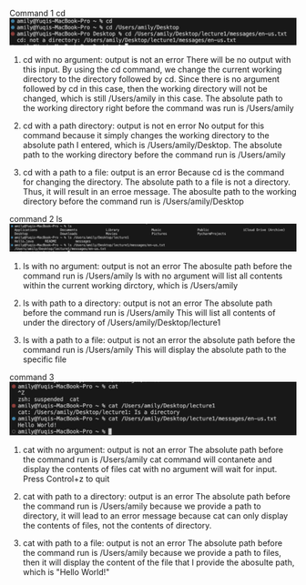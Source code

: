 Command 1 cd
![Image](cd.png)
1. cd with no argument: output is not an error
There will be no output with this input. By using the cd command, we change the current working directory to the directory followed by cd.
Since there is no argument followed by cd in this case, then the working directory will not be changed, which is still /Users/amily in this case. 
The absolute path to the working directory right before the command was run is /Users/amily

2. cd with a path directory: output is not en error
No output for this command because it simply changes the working directory to the absolute path I entered, which is /Users/amily/Desktop.
The absolute path to the working directory before the command run is /Users/amily

3. cd with a path to a file: output is an error
Because cd is the command for changing the directory. The absolute path to a file is not a directory. Thus, it will result in an erroe message.
The abosulte path to the working directory before the command run is /Users/amily/Desktop

command 2 ls
![Image](ls.png)
1. ls with no argument: output is not an error
The abosulte path before the command run is /Users/amily
ls with no argument will list all contents within the current working dirctory, which is /Users/amily

2. ls with path to a directory: output is not an error
The absolute path before the command run is /Users/amily
This will list all contents of under the directory of /Users/amily/Desktop/lecture1

3. ls with a path to a file: output is not an error
the absolute path before the command run is /Users/amily
This will display the absolute path to the specific file

command 3
![Image](cat.png)
1. cat with no argument: output is not an error
The absolute path before the command run is /Users/amily
cat command will contanete and display the contents of files
cat with no argument will wait for input. Press Control+z to quit

2. cat with path to a directory: output is an error
The absolute path before the command run is /Users/amily
because we provide a path to directory, it will lead to an error message because cat can only display the contents of files, not the contents of directory.

3. cat with path to a file: output is not an error
The absolute path before the command run is /Users/amily
because we provide a path to files, then it will display the content of the file that I provide the abosulte path, which is "Hello World!"
